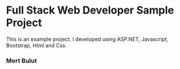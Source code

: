 # Full Stack Web Developer Sample Project

This is an example project. I developed using ASP.NET, Javascript, Bootstrap, Html and Css.

### Mert Bulut
